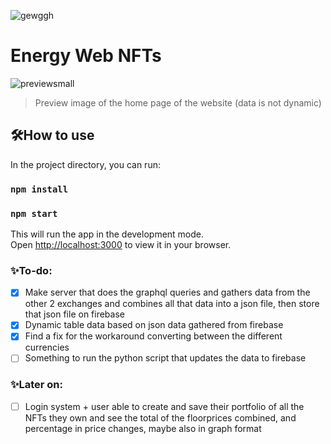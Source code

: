 ![gewggh](https://user-images.githubusercontent.com/67122764/177218297-703745a2-5090-4904-968c-89b252508ccc.png)
# Energy Web NFTs

![previewsmall](https://user-images.githubusercontent.com/67122764/177663272-2482ac2b-6f73-439c-8afb-27687617289d.png)
> Preview image of the home page of the website (data is not dynamic)

## 🛠️How to use
In the project directory, you can run:

### `npm install`
### `npm start`

This will run the app in the development mode.\
Open [http://localhost:3000](http://localhost:3000) to view it in your browser.

### ✨To-do:
- [x] Make server that does the graphql queries and gathers data from the other 2 exchanges and combines all that data into a json file, then store that json file on firebase
- [x] Dynamic table data based on json data gathered from firebase
- [x] Find a fix for the workaround converting between the different currencies
- [ ] Something to run the python script that updates the data to firebase 
### ✨Later on:
- [ ] Login system + user able to create and save their portfolio of all the NFTs they own and see the total of the floorprices combined, and percentage in price changes, maybe also in graph format

